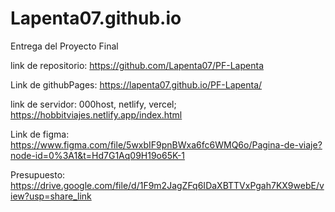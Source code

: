 # Lapenta07.github.io

Entrega del Proyecto Final

link de repositorio: 
https://github.com/Lapenta07/PF-Lapenta

Link de githubPages: 
https://lapenta07.github.io/PF-Lapenta/

link de servidor: 000host, netlify, vercel;
https://hobbitviajes.netlify.app/index.html

Link de figma: https://www.figma.com/file/5wxbIF9pnBWxa6fc6WMQ6o/Pagina-de-viaje?node-id=0%3A1&t=Hd7G1Aq09H19o65K-1

Presupuesto: 
https://drive.google.com/file/d/1F9m2JagZFq6IDaXBTTVxPgah7KX9webE/view?usp=share_link
